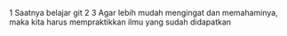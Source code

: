 1 Saatnya belajar git
2 
3 Agar lebih mudah mengingat dan memahaminya, maka kita harus mempraktikkan ilmu yang sudah didapatkan
